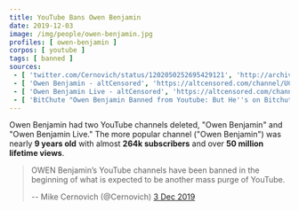 ```yaml
---
title: YouTube Bans Owen Benjamin
date: 2019-12-03
image: /img/people/owen-benjamin.jpg
profiles: [ owen-benjamin ]
corpos: [ youtube ]
tags: [ banned ]
sources:
 - [ 'twitter.com/Cernovich/status/1202050252695429121', 'http://archive.vn/1iYwi' ]
 - [ 'Owen Benjamin - altCensored', 'https://altcensored.com/channel/UCyQsQSKayfcZoHaCjqxxSlg' ]
 - [ 'Owen Benjamin Live - altCensored', 'https://altcensored.com/channel/UCfOn5gum8PiwxSfa2DETW8Q' ]
 - [ 'BitChute "Owen Benjamin Banned from Youtube: But He''s on Bitchute!" by Styxhexenhammer666 (5 Dec 2019)', 'https://www.bitchute.com/video/6E94UpsYucI/' ]
---
```


Owen Benjamin had two YouTube channels deleted, "Owen Benjamin" and "Owen
Benjamin Live." The more popular channel ("Owen Benjamin") was nearly **9 years
old** with almost **264k subscribers** and over **50 million lifetime views**.
> OWEN Benjamin’s YouTube channels have been banned in the beginning of what is
> expected to be another mass purge of YouTube.
>
> -- Mike Cernovich (@Cernovich) [3 Dec 2019](http://archive.vn/1iYwi)
